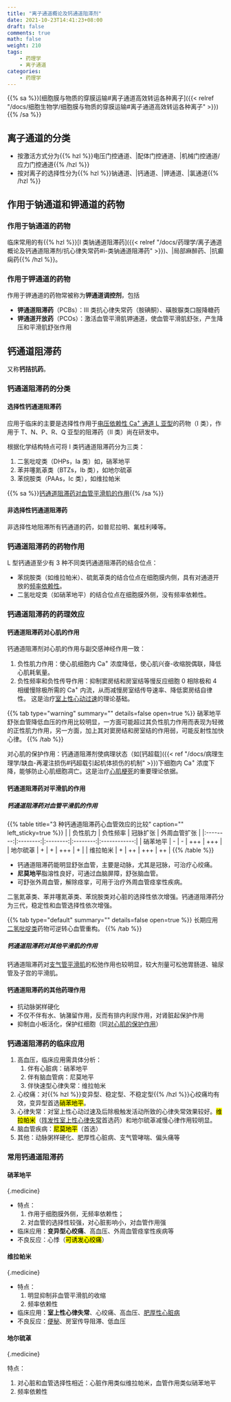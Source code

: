 ```yaml
---
title: "离子通道概论及钙通道阻滞剂"
date: 2021-10-23T14:41:23+08:00
draft: false
comments: true
math: false
weight: 210
tags:
    - 药理学
    - 离子通道
categories:
    - 药理学
---
```


{{% sa %}}[细胞膜与物质的穿膜运输#离子通道高效转运各种离子]({{< relref "/docs/细胞生物学/细胞膜与物质的穿膜运输#离子通道高效转运各种离子" >}}){{% /sa %}}

<!--more-->

## 离子通道的分类

- 按激活方式分为{{% hzl %}}电压门控通道、|配体门控通道、|机械门控通道/应力门控通道{{% /hzl %}}
- 按对离子的选择性分为{{% hzl %}}钠通道、|钙通道、|钾通道、|氯通道{{% /hzl %}}

## 作用于钠通道和钾通道的药物

### 作用于钠通道的药物

临床常用的有{{% hzl %}}[I 类钠通道阻滞药]({{< relref "/docs/药理学/离子通道概论及钙通道阻滞剂/抗心律失常药#i-类钠通道阻滞药" >}})、|局部麻醉药、|抗癫痫药{{% /hzl %}}。

### 作用于钾通道的药物

作用于钾通道的药物常被称为**钾通道调控剂**，包括
- **钾通道阻滞药**（PCBs）：Ⅲ 类抗心律失常药（胺碘酮）、磺胺脲类口服降糖药
- **钾通道开放药**（PCOs）：激活血管平滑肌钾通道，使血管平滑肌舒张，产生降压和平滑肌舒张作用

## 钙通道阻滞药

又称**钙拮抗药**。

### 钙通道阻滞药的分类

#### 选择性钙通道阻滞药

应用于临床的主要是选择性作用于<ins>电压依赖性 Ca<sup>+</sup> 通道 L 亚型</ins>的药物（I 类），作用于 T、N、P、R、Q 亚型的阻滞药（II 类）尚在研发中。

根据化学结构特点可将 I 类钙通道阻滞药分为三类：
1. 二氢吡啶类（DHPs，Ia 类）如，硝苯地平
2. 苯并噻氮䓬类（BTZs，Ib 类），如地尔硫䓬
3. 苯烷胺类（PAAs，Ic 类），如维拉帕米

{{% sa %}}[钙通道阻滞药对血管平滑肌的作用](#钙通道阻滞药对血管平滑肌的作用){{% /sa %}}

#### 非选择性钙通道阻滞药

非选择性地阻滞所有钙通道的药，如普尼拉明、氟桂利嗪等。

### 钙通道阻滞药的药物作用

L 型钙通道至少有 3 种不同类钙通道阻滞药的结合位点：
- 苯烷胺类（如维拉帕米）、硫氮䓬类的结合位点在细胞膜内侧，具有对通道开放的<ins>频率依赖性</ins>。
- 二氢吡啶类（如硝苯地平）的结合位点在细胞膜外侧，没有频率依赖性。

### 钙通道阻滞药的药理效应

#### 钙通道阻滞药对心肌的作用

钙通道阻滞剂对心肌的作用与副交感神经作用一致：
1. 负性肌力作用：使心肌细胞内 Ca<sup>+</sup> 浓度降低，使心肌兴奋-收缩脱偶联，降低心肌耗氧量。
2. 负性频率和负性传导作用：抑制窦房结和房室结等慢反应细胞 0 相除极和 4 相缓慢除极所需的 Ca<sup>+</sup> 内流，从而减慢房室结传导速率、降低窦房结自律性。
    这是治疗<ins>室上性心动过速</ins>的理论基础。

{{% tab type="warning" summary="" details=false open=true %}}
硝苯地平舒张血管降低血压的作用比较明显，一方面可能超过其负性肌力作用而表现为轻微的正性肌力作用，另一方面，加上其对窦房结和房室结的作用弱，可能反射性加快心律。
{{% /tab %}}

对心肌的保护作用：钙通道阻滞剂使病理状态（如[钙超载]({{< ref "/docs/病理生理学/缺血-再灌注损伤#钙超载引起机体损伤的机制" >}})下细胞内 Ca<sup>+</sup> 浓度下降，能够防止心肌细胞凋亡。这是治疗<ins>心肌梗死</ins>的重要理论依据。

#### 钙通道阻滞药对平滑肌的作用

##### 钙通道阻滞药对血管平滑肌的作用

{{% table title="3 种钙通道阻滞药心血管效应的比较" caption="" left_sticky=true %}}
|          | 负性肌力 | 负性频率 | 冠脉扩张 | 外周血管扩张 |
|:--------:|:--------:|:--------:|:--------:|:------------:|
| 硝苯地平 |     -    |     -    |    +++   |      +++     |
| 地尔硫䓬 |     +    |     +    |    +++   |       +      |
| 维拉帕米 |     +    |    ++    |    +++   |      ++      |
{{% /table %}}

- 钙通道阻滞药能明显舒张血管，主要是动脉，尤其是冠脉，可治疗心绞痛。
- **尼莫地平**脂溶性良好，可通过血脑屏障，舒张脑血管。
- 可舒张外周血管，解除痉挛，可用于治疗外周血管痉挛性疾病。

二氢氮䓬类、苯并噻氮䓬类、苯烷胺类对心脏的选择性依次增强。钙通道阻滞药分为三代，稳定性和血管选择性依次增强。

{{% tab type="default" summary="" details=false open=true %}}
长期应用<ins>二氢吡啶类</ins>药物可逆转心血管重构。
{{% /tab %}}

##### 钙通道阻滞药对其他平滑肌的作用

钙通道阻滞药对<ins>支气管平滑肌</ins>的松弛作用也较明显，较大剂量可松弛胃肠道、输尿管及子宫的平滑肌。

#### 钙通道阻滞药的其他药理作用

- 抗动脉粥样硬化
- 不仅不伴有水、钠潴留作用，反而有排内利尿作用，对肾脏起保护作用
- 抑制血小板活化，保护红细胞（同[对心肌的保护作用](#钙通道阻滞药对心肌的作用)）

### 钙通道阻滞药的临床应用

1. 高血压，临床应用需具体分析：
    1. 伴有心脏病：硝苯地平
    2. 伴有脑血管病：尼莫地平
    3. 伴快速型心律失常：维拉帕米
2. 心绞痛：对{{% hzl %}}变异型、稳定型、不稳定型{{% /hzl %}}心绞痛均有效，变异型首选<mark>硝苯地平</mark>。
3. 心律失常：对室上性心动过速及后除极触发活动所致的心律失常效果较好。<mark>维拉帕米</mark>（<ins>阵发性室上性心律失常</ins>首选药）和地尔硫䓬减慢心律作用较明显。
4. 脑血管疾病：<mark>尼莫地平</mark>（首选）
5. 其他：动脉粥样硬化、肥厚性心脏病、支气管哮喘、偏头痛等

### 常用钙通道阻滞药

#### 硝苯地平
{.medicine}

- 特点：
    1. 作用于细胞膜外侧，无频率依赖性；
    2. 对血管的选择性较强，对心脏影响小，对血管作用强
- 临床应用：**变异型心绞痛**、高血压、外周血管痉挛性疾病等
- 不良反应：心悸（<mark>可诱发心绞痛</mark>）

#### 维拉帕米
{.medicine}

- 特点：
    1. 明显抑制非血管平滑肌的收缩
    2. 频率依赖性
- 临床应用：**室上性心律失常**、心绞痛、高血压、<ins>肥厚性心脏病</ins>
- 不良反应：<ins>便秘</ins>、房室传导阻滞、低血压

#### 地尔硫䓬
{.medicine}

特点：
1. 对心脏和血管选择性相近：心脏作用类似维拉帕米，血管作用类似硝苯地平
2. 频率依赖性
